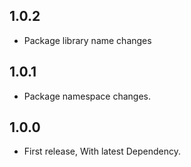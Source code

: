 ## 1.0.2

- Package library name changes

## 1.0.1

- Package namespace changes.

## 1.0.0

- First release, With latest Dependency.
